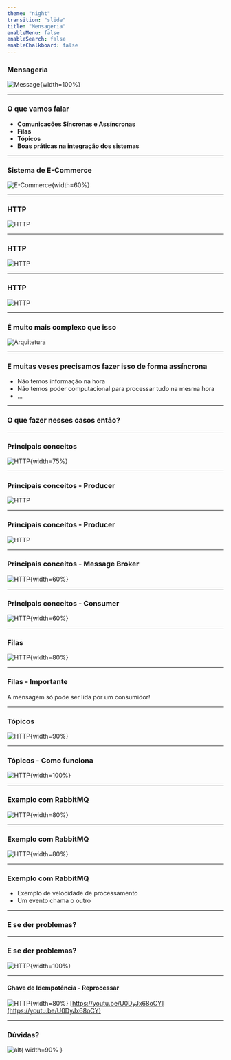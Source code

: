 ```yaml
---
theme: "night"
transition: "slide"
title: "Mensageria"
enableMenu: false
enableSearch: false
enableChalkboard: false
---
```


### Mensageria

![Message](https://miro.medium.com/max/1120/0*CNrhO2ApguksmRSr.png){width=100%}

---

### O que vamos falar

- **Comunicações Síncronas e Assíncronas**
- **Filas**
- **Tópicos**
- **Boas práticas na integração dos sistemas**

---

### Sistema de E-Commerce

![E-Commerce](https://accendadigital.com.br/wp-content/uploads/2020/05/accenda-ecommerce.png){width=60%}

---

### HTTP

![HTTP](./images/01-request.png)

---

### HTTP

![HTTP](./images/02-response.png)

---

### HTTP

![HTTP](./images/03-badRequest.png)

---

### É muito mais complexo que isso

![Arquitetura](./images/ms.svg)

---

### E muitas veses precisamos fazer isso de forma assíncrona

- Não temos informação na hora
- Não temos poder computacional para processar tudo na mesma hora
- ...

---

### O que fazer nesses casos então?

---

### Principais conceitos

![HTTP](./images/broker.png){width=75%}

---

### Principais conceitos - Producer

![HTTP](./images/05-producer.png)

---

### Principais conceitos - Producer

![HTTP](./images/06-message.png)

---

### Principais conceitos - Message Broker

![HTTP](./images/07-broker.png){width=60%}

---

### Principais conceitos - Consumer

![HTTP](./images/08-consumer.png){width=60%}

---

### Filas

![HTTP](./images/09-queue.png){width=80%}

---

### Filas - Importante

A mensagem só pode ser lida por um consumidor!

---

### Tópicos

![HTTP](./images/10-topic.png){width=90%}

---

### Tópicos - Como funciona

![HTTP](./images/11-real.png){width=100%}

---

### Exemplo com RabbitMQ

![HTTP](./images/Exemplo.png){width=80%}

---

### Exemplo com RabbitMQ

![HTTP](./images/Flow.png){width=80%}

---

### Exemplo com RabbitMQ

- Exemplo de velocidade de processamento
- Um evento chama o outro

---

### E se der problemas?

---

### E se der problemas?

![HTTP](./images/12-deadLetter.png){width=100%}

---

#### Chave de Idempotência - Reprocessar

![HTTP](./images/Idempotencia.jpg){width=80%}
[https://youtu.be/U0DyJx68oCY](https://youtu.be/U0DyJx68oCY)

---

### Dúvidas?

![alt](https://media3.giphy.com/media/3o6MbudLhIoFwrkTQY/giphy.gif?cid=790b76117789c6161150915091725a365bdeac4e06fd01cd&rid=giphy.gif&ct=g){ width=90% }
